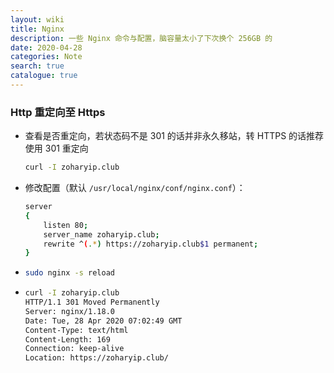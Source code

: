 ```yaml
---
layout: wiki
title: Nginx
description: 一些 Nginx 命令与配置，脑容量太小了下次换个 256GB 的
date: 2020-04-28
categories: Note
search: true
catalogue: true
---
```


### Http 重定向至 Https

* 查看是否重定向，若状态码不是 301 的话并非永久移站，转 HTTPS 的话推荐使用 301 重定向

    ```bash
    curl -I zoharyip.club
    ```

* 修改配置（默认 `/usr/local/nginx/conf/nginx.conf`）：

    ```bash
    server
    {
        listen 80;
        server_name zoharyip.club;
        rewrite ^(.*) https://zoharyip.club$1 permanent;
    }
    ```

*   ```bash
    sudo nginx -s reload
    ```

*   ```bash
    curl -I zoharyip.club
    HTTP/1.1 301 Moved Permanently
    Server: nginx/1.18.0
    Date: Tue, 28 Apr 2020 07:02:49 GMT
    Content-Type: text/html
    Content-Length: 169
    Connection: keep-alive
    Location: https://zoharyip.club/
    ```